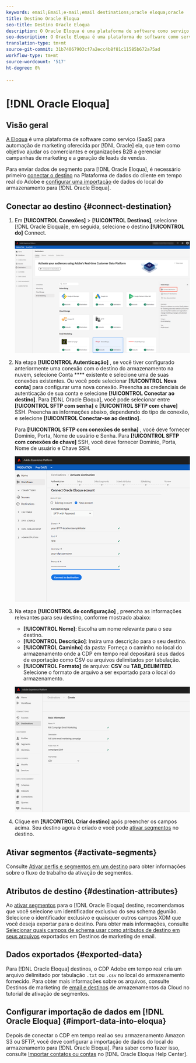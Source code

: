 ```yaml
---
keywords: email;Email;e-mail;email destinations;oracle eloqua;oracle
title: Destino Oracle Eloqua
seo-title: Destino Oracle Eloqua
description: O Oracle Eloqua é uma plataforma de software como serviço (SaaS) para automação de marketing oferecida pela Oracle que tem como objetivo ajudar os comerciantes e organizações B2B a gerenciar campanhas de marketing e geração de leads de vendas.
seo-description: O Oracle Eloqua é uma plataforma de software como serviço (SaaS) para automação de marketing oferecida pela Oracle que tem como objetivo ajudar os comerciantes e organizações B2B a gerenciar campanhas de marketing e geração de leads de vendas.
translation-type: tm+mt
source-git-commit: 31b74067903cf7a2ecc4b8f81c11585b672a75ad
workflow-type: tm+mt
source-wordcount: '517'
ht-degree: 0%

---
```



# [!DNL Oracle Eloqua]

## Visão geral

[A Eloqua](https://www.oracle.com/marketingcloud/products/marketing-automation/) é uma plataforma de software como serviço (SaaS) para automação de marketing oferecida por [!DNL Oracle] ela, que tem como objetivo ajudar os comerciantes e organizações B2B a gerenciar campanhas de marketing e a geração de leads de vendas.

Para enviar dados de segmento para [!DNL Oracle Eloqua], é necessário primeiro [conectar o destino](#connect-destination) na Plataforma de dados do cliente em tempo real do Adobe e [configurar uma importação](#import-data-into-eloqua) de dados do local do armazenamento para [!DNL Oracle Eloqua].

## Conectar ao destino {#connect-destination}

1. Em **[!UICONTROL Conexões]** > **[!UICONTROL Destinos]**, selecione [!DNL Oracle Eloqua]e, em seguida, selecione o destino **[!UICONTROL do]** Connect.

   ![Ligar à Eloqua](/help/rtcdp/destinations/assets/connect-oracle-eloqua.png)

2. Na etapa **[!UICONTROL Autenticação]** , se você tiver configurado anteriormente uma conexão com o destino do armazenamento na nuvem, selecione Conta **** existente e selecione uma de suas conexões existentes. Ou você pode selecionar **[!UICONTROL Nova conta]** para configurar uma nova conexão. Preencha as credenciais de autenticação de sua conta e selecione **[!UICONTROL Conectar ao destino]**. Para [!DNL Oracle Eloqua], você pode selecionar entre **[!UICONTROL SFTP com senha]** e **[!UICONTROL SFTP com chave]** SSH. Preencha as informações abaixo, dependendo do tipo de conexão, e selecione **[!UICONTROL Conectar-se ao destino]**.

   Para **[!UICONTROL SFTP com conexões de senha]** , você deve fornecer Domínio, Porta, Nome de usuário e Senha.
Para **[!UICONTROL SFTP com conexões de chave]** SSH, você deve fornecer Domínio, Porta, Nome de usuário e Chave SSH.

   ![Configurar o assistente Eloqua](/help/rtcdp/destinations/assets/eloqua-authentication.png)

3. Na etapa **[!UICONTROL de configuração]** , preencha as informações relevantes para seu destino, conforme mostrado abaixo:
   * **[!UICONTROL Nome]**: Escolha um nome relevante para o seu destino.
   * **[!UICONTROL Descrição]**: Insira uma descrição para o seu destino.
   * **[!UICONTROL Caminho]** da pasta: Forneça o caminho no local do armazenamento onde a CDP em tempo real depositará seus dados de exportação como CSV ou arquivos delimitados por tabulação.
   * **[!UICONTROL Formato]** de arquivo: **CSV** ou **TAB_DELIMITED**. Selecione o formato de arquivo a ser exportado para o local do armazenamento.

   ![Informações básicas sobre o Eloqua](/help/rtcdp/destinations/assets/eloqua-basic-information.png)

4. Clique em **[!UICONTROL Criar destino]** após preencher os campos acima. Seu destino agora é criado e você pode [ativar segmentos](/help/rtcdp/destinations/activate-destinations.md) no destino.

## Ativar segmentos {#activate-segments}

Consulte [Ativar perfis e segmentos em um destino](/help/rtcdp/destinations/activate-destinations.md) para obter informações sobre o fluxo de trabalho da ativação de segmentos.

## Atributos de destino {#destination-attributes}

Ao [ativar segmentos](/help/rtcdp/destinations/activate-destinations.md) para o [!DNL Oracle Eloqua] destino, recomendamos que você selecione um identificador exclusivo do seu schema [de](../../profile/home.md#profile-fragments-and-union-schemas)união. Selecione o identificador exclusivo e quaisquer outros campos XDM que você deseja exportar para o destino. Para obter mais informações, consulte [Selecionar quais campos de schema usar como atributos de destino em seus arquivos](/help/rtcdp/destinations/email-marketing-destinations.md#destination-attributes) exportados em Destinos de marketing de email.

## Dados exportados {#exported-data}

Para [!DNL Oracle Eloqua] destinos, o CDP Adobe em tempo real cria um arquivo delimitado por tabulação `.txt` ou `.csv` no local do armazenamento fornecido. Para obter mais informações sobre os arquivos, consulte Destinos de marketing de [email e destinos](/help/rtcdp/destinations/activate-destinations.md#esp-and-cloud-storage) de armazenamentos da Cloud no tutorial de ativação de segmentos.

<!--

Expect a new file to be created in your storage location every day. The file format is:

`Oracle_Eloqua_segment<segmentID>_<timestamp-yyyymmddhhmmss>.csv`

```
Oracle_Eloqua_segment12341e18-abcd-49c2-836d-123c88e76c39_20200408061804.csv
Oracle_Eloqua_segment12341e18-abcd-49c2-836d-123c88e76c39_20200409052200.csv
Oracle_Eloqua_segment12341e18-abcd-49c2-836d-123c88e76c39_20200410061130.csv
```

The presence of these files in your storage location is confirmation of successful activation. To understand how the exported files are structured, you can [download a sample .csv file](/help/rtcdp/destinations/assets/sample_export_file_segment12341e18-abcd-49c2-836d-123c88e76c39_20200408061804.csv). This sample file includes the profile attributes `person.firstname`, `person.lastname`, `person.gender`, `person.birthyear`, and `personalEmail.address`.

-->

## Configurar importação de dados em [!DNL Oracle Eloqua] {#import-data-into-eloqua}

Depois de conectar o CDP em tempo real ao seu armazenamento Amazon S3 ou SFTP, você deve configurar a importação de dados do local do armazenamento para [!DNL Oracle Eloqua]. Para saber como fazer isso, consulte [Importar contatos ou contas](https://docs.oracle.com/cloud/latest/marketingcs_gs/OMCAA/Help/DataImportExport/Tasks/ImportingContactsOrAccounts.htm) no [!DNL Oracle Eloqua Help Center].